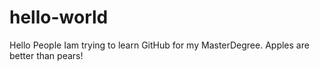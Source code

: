 # hello-world
Hello People
Iam trying to learn GitHub for my MasterDegree.
Apples are better than pears!
